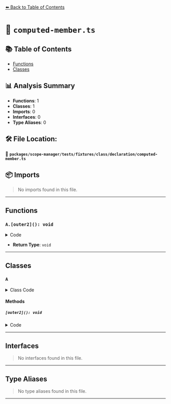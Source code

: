 [⬅️ Back to Table of Contents](../../../../../../index.md)

# 📄 `computed-member.ts`

## 📚 Table of Contents

- [Functions](#functions)
- [Classes](#classes)

## 📊 Analysis Summary

- **Functions**: 1
- **Classes**: 1
- **Imports**: 0
- **Interfaces**: 0
- **Type Aliases**: 0

## 🛠️ File Location:
📂 **`packages/scope-manager/tests/fixtures/class/declaration/computed-member.ts`**

## 📦 Imports

> No imports found in this file.


---

## Functions

### `A.[outer2](): void`

<details><summary>Code</summary>

```ts
[outer2]() {}
```
</details>

- **Return Type**: `void`

---

## Classes

### `A`

<details><summary>Class Code</summary>

```ts
class A {
  [outer1] = 1;
  [outer2]() {}
}
```
</details>

#### Methods

##### `[outer2](): void`

<details><summary>Code</summary>

```ts
[outer2]() {}
```
</details>


---

## Interfaces

> No interfaces found in this file.


---

## Type Aliases

> No type aliases found in this file.


---